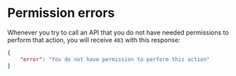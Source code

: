 # Permission errors
Whenever you try to call an API that you do not have needed permissions to perform that action, you will receive `403` with this response:

```json
{
    "error": "You do not have permission to perform this action"
}
```
